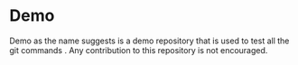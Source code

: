 # Demo
Demo as the name suggests is a demo repository that is used to test all the git commands . Any contribution to this repository is not encouraged.
